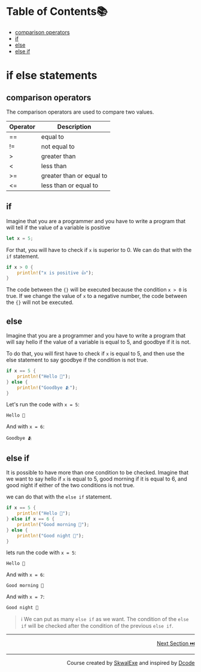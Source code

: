 # Table of Contents📚
- [comparison operators](#comparison-operators)
- [if](#if)
- [else](#else)
- [else if](#else-if)

# if else statements 
## comparison operators
The comparison operators are used to compare two values.

| Operator | Description              |
| -------- | ------------------------ |
| ==       | equal to                 |
| !=       | not equal to             |
| >        | greater than             |
| <        | less than                |
| >=       | greater than or equal to |
| <=       | less than or equal to    |

## if
Imagine that you are a programmer and you have to write a program that will tell if the value of a variable is positive
```rust
let x = 5;
```
For that, you will have to check if `x` is superior to 0.
We can do that with the `if` statement.

```rust
if x > 0 {
    println!("x is positive 👍");
}
```
The code between the `{}` will be executed because the condition `x > 0` is true.
If we change the value of `x` to a negative number, the code between the `{}` will not be executed.
## else 
Imagine that you are a programmer and you have to write a program that will say hello if the value of a variable is equal to 5, and goodbye if it is not.

To do that, you will first have to check if `x` is equal to 5, and then use the else statement to say goodbye if the condition is not true.
```rust
if x == 5 {
    println!("Hello 👋");
} else {
    println!("Goodbye 🫂");
}
```

Let's run the code with `x = 5`:
```
Hello 👋
```
And with `x = 6`:
```
Goodbye 🫂
```
## else if
It is possible to have more than one condition to be checked.
Imagine that we want to say hello if `x` is equal to 5, good morning if it is equal to 6, and good night if either of the two conditions is not true.

we can do that with the `else if` statement.
```rust
if x == 5 {
    println!("Hello 👋");
} else if x == 6 {
    println!("Good morning 🌅");
} else {
    println!("Good night 🛌");
}
```

lets run the code with `x = 5`:
```
Hello 👋
```
And with `x = 6`:
```
Good morning 🌅
```
And with `x = 7`:
```
Good night 🛌
```
> ℹ️ We can put as many `else if` as we want. The condition of the `else if` will be checked after the condition of the previous `else if`.



---

<p align="right"><a href="../infinite-loops">Next Section ⏭️</a></p>


---

<p align="right">Course created by <a href="https://github.com/SkwalExe/" target="_blank">SkwalExe</a> and inspired by <a href="https://www.youtube.com/watch?v=vOMJlQ5B-M0&list=PLVvjrrRCBy2JSHf9tGxGKJ-bYAN_uDCUL" target="_blank">Dcode</a></p>